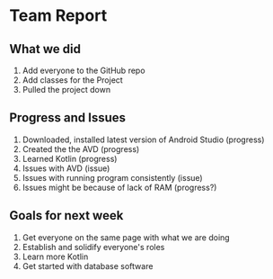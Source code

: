 # Team Report
## What we did
1. Add everyone to the GitHub repo
2. Add classes for the Project
3. Pulled the project down

## Progress and Issues
1. Downloaded, installed latest version of Android Studio (progress)
2. Created the the AVD (progress)
3. Learned Kotlin (progress)
4. Issues with AVD (issue)
5. Issues with running program consistently (issue)
6. Issues might be because of lack of RAM (progress?)


## Goals for next week
1. Get everyone on the same page with what we are doing
2. Establish and solidify everyone's roles
3. Learn more Kotlin
4. Get started with database software
